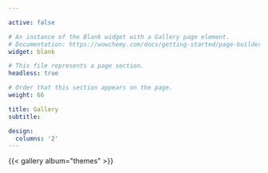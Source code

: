 ```yaml
---

active: false

# An instance of the Blank widget with a Gallery page element.
# Documentation: https://wowchemy.com/docs/getting-started/page-builder/
widget: blank

# This file represents a page section.
headless: true

# Order that this section appears on the page.
weight: 66

title: Gallery
subtitle:

design:
  columns: '2'
---
```


{{< gallery album="themes" >}}
